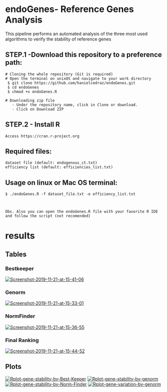 
 
 # endoGenes- Reference Genes Analysis
   This pipeline performs an automated analysis of the three most used algorithms to verify the stability of reference genes
 
## STEP.1 -Download this repository to a preference path:<br>
	# Cloning the whole repository (Git is required)
	# Open the terminal on unixOS and navigate to your work directory
   	 $ git clone https://github.com/hanielcedraz/endoGenes.git
   	 $ cd endoGenes
	 $ chmod +x endoGenes.R
	
	# Downloading zip file
	   - Under the repository name, click in Clone or download.
	   - Click on Download ZIP
	  
## STEP.2 - Install R<br>
	Access https://cran.r-project.org


  ## Required files:
    dataset file (default: endogenous_ct.txt)
    efficiency list (default: efficiencies_list.txt)

  ## Usage on linux or Mac OS terminal: </br>
    $ ./endoGenes.R -f dataset_file.txt -e efficiency_list.txt
    
    
    
    Obs. Also you can open the endoGenes.R file with your favorite R IDE and follow the script (not recomended)
    


# results
 ## Tables
   ### Bestkeeper
 <a href="https://imgbb.com/"><img src="https://i.ibb.co/SBcygpd/Screenshot-2019-11-21-at-15-41-06.png" alt="Screenshot-2019-11-21-at-15-41-06" border="0"></a>


   ### Genorm
<a href="https://imgbb.com/"><img src="https://i.ibb.co/GFc62DB/Screenshot-2019-11-21-at-15-33-01.png" alt="Screenshot-2019-11-21-at-15-33-01" border="0"></a>
   
   ### NormFinder
<a href="https://imgbb.com/"><img src="https://i.ibb.co/VxD8SJF/Screenshot-2019-11-21-at-15-36-55.png" alt="Screenshot-2019-11-21-at-15-36-55" border="0"></a>



   ### Final Ranking
<a href="https://imgbb.com/"><img src="https://i.ibb.co/W0HQjJy/Screenshot-2019-11-21-at-15-44-52.png" alt="Screenshot-2019-11-21-at-15-44-52" border="0"></a>




## Plots
<a href="https://ibb.co/Fnk2QBB"><img src="https://i.ibb.co/Fnk2QBB/Rplot-gene-stability-by-Best-Keeper.png" alt="Rplot-gene-stability-by-Best-Keeper" border="0"></a> 
<a href="https://ibb.co/J3jxYV0"><img src="https://i.ibb.co/J3jxYV0/Rplot-gene-stability-by-genorm.png" alt="Rplot-gene-stability-by-genorm" border="0"></a> <br>
<a href="https://ibb.co/rtjgk3w"><img src="https://i.ibb.co/rtjgk3w/Rplot-gene-stability-by-Norm-Finder.png" alt="Rplot-gene-stability-by-Norm-Finder" border="0"></a> 
<a href="https://ibb.co/m4PsPjD"><img src="https://i.ibb.co/m4PsPjD/Rplot-gene-variation-by-genorm.png" alt="Rplot-gene-variation-by-genorm" border="0"></a>
